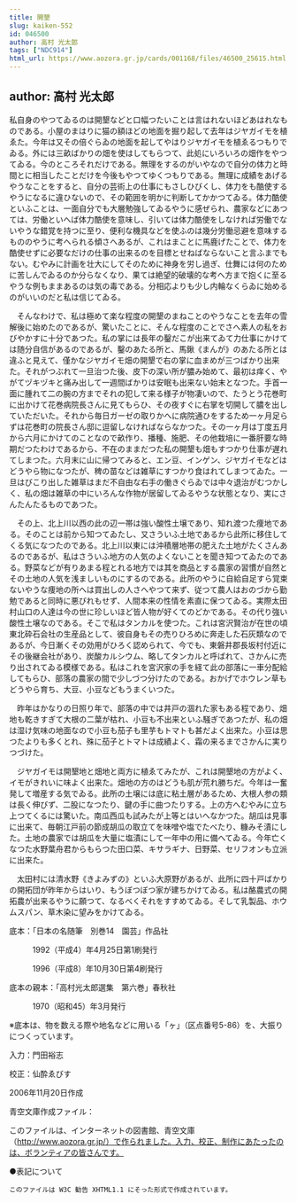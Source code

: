 ```yaml
---
title: 開墾
slug: kaiken-552
id: 046500
author: 高村 光太郎
tags: ["NDC914"]
html_url: https://www.aozora.gr.jp/cards/001168/files/46500_25615.html
---
```


## author: 高村 光太郎

私自身のやつてゐるのは開墾などと口幅つたいことは言はれないほどあはれなものである。小屋のまはりに猫の額ほどの地面を掘り起して去年はジヤガイモを植ゑた。今年は又その倍ぐらゐの地面を起してやはりジヤガイモを植ゑるつもりでゐる。外には三畝ばかりの畑を使はしてもらつて、此処にいろいろの畑作をやつてゐる。今のところそれだけである。無理をするのがいやなので自分の体力と時間とに相当したことだけを今後もやつてゆくつもりである。無理に成績をあげるやうなことをすると、自分の芸術上の仕事にもさしひびくし、体力をも酷使するやうになるに違ひないので、その範囲を明かに判断してかかつてゐる。体力酷使といふことは、一面自分でも大層勉強してゐるやうに感ぜられ、農家などにあつては、労働といへば体力酷使を意味し、引いては体力酷使をしなければ労働でないやうな錯覚を持つに至り、便利な機具などを使ふのは幾分労働忌避を意味するもののやうに考へられる傾さへあるが、これはまことに馬鹿げたことで、体力を酷使せずに必要なだけの仕事の出来るのを目標とせねばならないこと言ふまでもない。むやみに計画を壮大にしてそのために神身を労し過ぎ、仕舞には何のために苦しんでゐるのか分らなくなり、果ては絶望的破壊的な考へ方まで抱くに至るやうな例もままあるのは気の毒である。分相応よりも少し内輪なくらゐに始めるのがいいのだと私は信じてゐる。

　そんなわけで、私は極めて楽な程度の開墾のまねことのやうなことを去年の雪解後に始めたのであるが、驚いたことに、そんな程度のことでさへ素人の私をおびやかすに十分であつた。私の掌には長年の鑿だこが出来てゐて力仕事にかけては随分自信があるのであるが、鑿のあたる所と、馬鍬《まんが》のあたる所とは違ふと見えて、僅かなジヤガイモ畑の開墾で右の掌に血まめが三つばかり出来た。それがつぶれて一旦治つた後、皮下の深い所が膿み始めて、最初は痒く、やがてヅキヅキと痛み出して一週間ばかりは安眠も出来ない始末となつた。手首一面に腫れて二の腕の方までそれの犯して来る様子が物凄いので、たうとう花巻町に出かけて花巻病院長さんに見てもらひ、その夜すぐに右掌を切開して膿を出していただいた。それから毎日ガーゼの取りかへに病院通ひをするため一ヶ月足らずは花巻町の院長さん邸に逗留しなければならなかつた。その一ヶ月は丁度五月から六月にかけてのことなので畝作り、播種、施肥、その他栽培に一番肝要な時期だつたわけであるから、不在のままだつた私の開墾も畑もすつかり仕事が遅れてしまつた。六月末に山に帰つてみると、エン豆、インゲン、ジヤガイモなどはどうやら物になつたが、稗の苗などは雑草にすつかり食はれてしまつてゐた。一旦はびこり出した雑草はまだ不自由な右手の働きぐらゐでは中々退治がむつかしく、私の畑は雑草の中にいろんな作物が居留してゐるやうな状態となり、実にさんたんたるものであつた。

　その上、北上川以西の此の辺一帯は強い酸性土壌であり、知れ渡つた痩地である。そのことは前から知つてゐたし、又さういふ土地であるから此所に移住してくる気になつたのである。北上川以東には沖積層地帯の肥えた土地がたくさんあるのであるが、私はさういふ地方の人気のよくないことを聞き知つてゐたのである。野菜などが有りあまる程とれる地方では其を商品とする農家の習慣が自然とその土地の人気を浅ましいものにするのである。此所のやうに自給自足すら覚束ないやうな痩地の所へは買出しの人さへやつて来ず、従つて農人はおのづから勤勉であると同時に悪びれもせず、人間本来の性情を素直に保つてゐる。実際太田村山口の人達は今の世に珍しいほど皆人物が好くてのどかである。その代り強い酸性土壌なのである。そこで私はタンカルを使つた。これは宮沢賢治が在世の頃東北砕石会社の生産品として、彼自身もその売りひろめに奔走した石灰類なのであるが、今日漸くその効用がひろく認められて、今でも、東磐井郡長坂村付近にその後継会社があり、炭酸カルシウム、略してタンカルと呼ばれて、さかんに売り出されてゐる模様である。私はこれを宮沢家の手を経て此の部落に一車分配給してもらひ、部落の農家の間で少しづつ分けたのである。おかげでホウレン草もどうやら育ち、大豆、小豆などもうまくいつた。

　昨年はかなりの日照り年で、部落の中では井戸の涸れた家もある程であり、畑地も乾きすぎて大根の二葉が枯れ、小豆も不出来といふ騒ぎであつたが、私の畑は湿け気味の地面なので小豆も茄子も里芋もトマトも甚だよく出来た。小豆は思つたよりも多くとれ、殊に茄子とトマトは成績よく、霜の来るまでさかんに実りつづけた。

　ジヤガイモは開墾地と畑地と両方に植ゑてみたが、これは開墾地の方がよく、イモがきれいに味よく出来た。畑地の方のはどうも肌が荒れ勝ちだ。今年は一奮発して増産する気でゐる。此所の土壌には底に粘土層があるため、大根人参の類は長く伸びず、二股になつたり、鍵の手に曲つたりする。上の方へむやみに立ち上つてくるには驚いた。南瓜西瓜も試みたが上等とはいへなかつた。胡瓜は見事に出来て、毎朝江戸前の節成胡瓜の取立てを味噌や塩でたべたり、糠みそ漬にした。土地の農家では胡瓜を大量に塩漬にして一年中の用に備へてゐる。今年亡くなつた水野葉舟君からもらつた田口菜、キサラギナ、日野菜、セリフオンも立派に出来た。

　太田村には清水野《きよみずの》といふ大原野があるが、此所に四十戸ばかりの開拓団が昨年からはいり、もうぼつぼつ家が建ちかけてゐる。私は酪農式の開拓農が出来るやうに願つて、なるべくそれをすすめてゐる。そして乳製品、ホウムスパン、草木染に望みをかけてゐる。













底本：「日本の名随筆　別巻14　園芸」作品社


　　　1992（平成4）年4月25日第1刷発行

　　　1996（平成8）年10月30日第4刷発行

底本の親本：「高村光太郎選集　第六巻」春秋社

　　　1970（昭和45）年3月発行

※底本は、物を数える際や地名などに用いる「ヶ」（区点番号5-86）を、大振りにつくっています。

入力：門田裕志

校正：仙酔ゑびす

2006年11月20日作成

青空文庫作成ファイル：

このファイルは、インターネットの図書館、青空文庫（http://www.aozora.gr.jp/）で作られました。入力、校正、制作にあたったのは、ボランティアの皆さんです。











●表記について


	このファイルは W3C 勧告 XHTML1.1 にそった形式で作成されています。